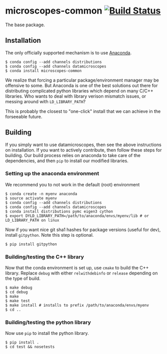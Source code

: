 # microscopes-common [![Build Status](https://travis-ci.org/datamicroscopes/common.svg?branch=master)](https://travis-ci.org/datamicroscopes/common)

The base package. 

## Installation
The only officially supported mechanism is to use [Anaconda](https://store.continuum.io/cshop/anaconda/). 

    $ conda config --add channels distributions 
    $ conda config --add channels datamicroscopes
    $ conda install microscopes-common

We realize that forcing a particular package/environment manager may be offensive to some.
But Anaconda is one of the best solutions out there for distributing complicated python libraries
which depend on many C/C++ libraries. Who wants to deal with library verison mismatch issues, or 
messing around with `LD_LIBRARY_PATH`?

This is probably the closest to "one-click" install that we can achieve in the forseeable future. 

## Building
If you simply want to use datamicroscopes, then see the above instructions on installation. If you want to actively contribute, then follow these steps for building. Our build process relies on anaconda to take care of the dependencies, and then `pip` to install our modified libraries. 

### Setting up the anaconda environment
We recommend you to not work in the default (root) environment

    $ conda create -n myenv anaconda 
    $ source activate myenv
    $ conda config --add channels distributions 
    $ conda config --add channels datamicroscopes
    $ conda install distributions pymc eigen3 cython
    $ export DYLD_LIBRARY_PATH=/path/to/anaconda/envs/myenv/lib # or LD_LIBRARY_PATH on linux
    
Now if you want nice git sha1 hashes for package versions (useful for dev), install `gitpython`. Note this step is optional. 
    
    $ pip install gitpython
    
### Building/testing the C++ library
Now that the conda environment is set up, use `cmake` to build the C++ library. Replace `debug` with either `relwithdebinfo` or `release` depending on the type of build.

    $ make debug 
    $ cd debug
    $ make 
    $ make test 
    $ make install # installs to prefix /path/to/anaconda/envs/myenv
    $ cd ..
  
### Building/testing the python library
Now use `pip` to install the python library.

    $ pip install . 
    $ cd test && nosetests
